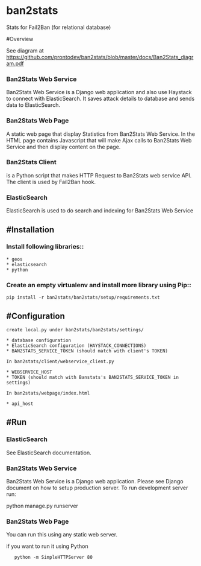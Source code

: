ban2stats
============

Stats for Fail2Ban (for relational database)

#Overview

   See diagram at https://github.com/prontodev/ban2stats/blob/master/docs/Ban2Stats_diagram.pdf

### Ban2Stats Web Service
   Ban2Stats Web Service is a Django web application and also use Haystack to connect with ElasticSearch.
   It saves attack details to database and sends data to ElasticSearch.

### Ban2Stats Web Page
   A static web page that display Statistics from Ban2Stats Web Service. In the HTML page contains Javascript that will make Ajax calls to Ban2Stats Web Service and then display content on the page.

### Ban2Stats Client
   is a Python script that makes HTTP Request to Ban2Stats web service API. The client is used by Fail2Ban hook.

### ElasticSearch
   ElasticSearch is used to do search and indexing for Ban2Stats Web Service

#Installation
--------------

### Install following libraries::
    * geos
    * elasticsearch
    * python


### Create an empty virtualenv and install more library using Pip::

    pip install -r ban2stats/ban2stats/setup/requirements.txt


#Configuration
--------------

    create local.py under ban2stats/ban2stats/settings/

    * database configuration
    * ElasticSearch configuration (HAYSTACK_CONNECTIONS)
    * BAN2STATS_SERVICE_TOKEN (should match with client's TOKEN)

    In ban2stats/client/webservice_client.py

    * WEBSERVICE_HOST
    * TOKEN (should match with Banstats's BAN2STATS_SERVICE_TOKEN in settings)

    In ban2stats/webpage/index.html

    * api_host

#Run
------

### ElasticSearch
   See ElasticSearch documentation.

### Ban2Stats Web Service
   Ban2Stats Web Service is a Django web application. Please see Django document on how to setup production server.
   To run development server run:

   python manage.py runserver


### Ban2Stats Web Page
   You can run this using any static web server.

   if you want to run it using Python

       python -m SimpleHTTPServer 80



